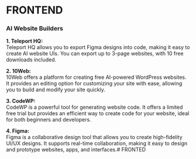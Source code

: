 # FRONTEND

### AI Website Builders

**1. Teleport HQ:**  
Teleport HQ allows you to export Figma designs into code, making it easy to create AI website UIs. You can export up to 3-page websites, with 10 free downloads included.

**2. 10Web:**  
10Web offers a platform for creating free AI-powered WordPress websites. It provides an editing option for customizing your site with ease, allowing you to build and modify your site quickly.

**3. CodeWP:**  
CodeWP is a powerful tool for generating website code. It offers a limited free trial but provides an efficient way to create code for your website, ideal for both beginners and developers.

**4. Figma:**  
Figma is a collaborative design tool that allows you to create high-fidelity UI/UX designs. It supports real-time collaboration, making it easy to design and prototype websites, apps, and interfaces.# FRONTED
